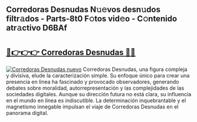 ## Corredoras Desnudas N𝚞𝚎vos desn𝚞dos filtr𝚊dos - Parts-8t0 F𝚘tos vid𝚎o - C𝚘ntenido atr𝚊ctivo D6BAf

# <h2><a href="http://mb6sqn.tromn.icu/?c=Corredoras+Desnudas">🔗👉👉👉 Corredoras Desnudas 🔗🔗</a></h2>

[![Corredoras Desnudas nuevo](https://i.imgur.com/pEAQMta.gif)](http://mb6sqn.tromn.icu/?c=Corredoras+Desnudas)
Corredoras Desnudas, una figura compleja y divisiva, elude la caracterización simple. Su enfoque único para crear una presencia en línea ha fascinado y provocado observadores, generando debates sobre moralidad, autorrepresentación y las complejidades de las sociedades digitales. Aunque su dirección futura no está clara, su influencia en el mundo en línea es indiscutible. La determinación inquebrantable y el magnetismo innegable impulsan el viaje de Corredoras Desnudas en el panorama digital.
